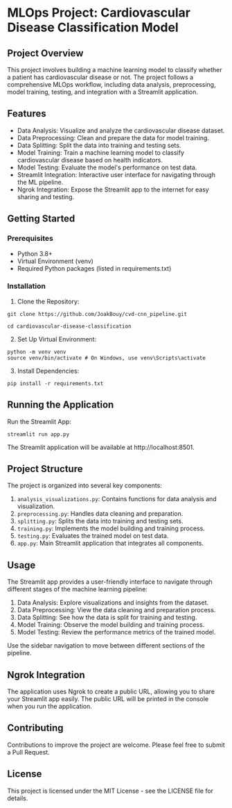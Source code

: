 # MLOps Project: Cardiovascular Disease Classification Model

## Project Overview
This project involves building a machine learning model to classify whether a patient has cardiovascular disease or not. The project follows a comprehensive MLOps workflow, including data analysis, preprocessing, model training, testing, and integration with a Streamlit application.

## Features
- Data Analysis: Visualize and analyze the cardiovascular disease dataset.
- Data Preprocessing: Clean and prepare the data for model training.
- Data Splitting: Split the data into training and testing sets.
- Model Training: Train a machine learning model to classify cardiovascular disease based on health indicators.
- Model Testing: Evaluate the model's performance on test data.
- Streamlit Integration: Interactive user interface for navigating through the ML pipeline.
- Ngrok Integration: Expose the Streamlit app to the internet for easy sharing and testing.

## Getting Started

### Prerequisites
- Python 3.8+
- Virtual Environment (venv)
- Required Python packages (listed in requirements.txt)

### Installation
1. Clone the Repository:

```
git clone https://github.com/JoakBouy/cvd-cnn_pipeline.git

cd cardiovascular-disease-classification
 ```
2. Set Up Virtual Environment:

```
python -m venv venv
source venv/bin/activate # On Windows, use venv\Scripts\activate
```
3. Install Dependencies:

```
pip install -r requirements.txt
```
## Running the Application

Run the Streamlit App:
```
streamlit run app.py
```
The Streamlit application will be available at http://localhost:8501.

## Project Structure

The project is organized into several key components:

1. `analysis_visualizations.py`: Contains functions for data analysis and visualization.
2. `preprocessing.py`: Handles data cleaning and preparation.
3. `splitting.py`: Splits the data into training and testing sets.
4. `training.py`: Implements the model building and training process.
5. `testing.py`: Evaluates the trained model on test data.
6. `app.py`: Main Streamlit application that integrates all components.

## Usage

The Streamlit app provides a user-friendly interface to navigate through different stages of the machine learning pipeline:

1. Data Analysis: Explore visualizations and insights from the dataset.
2. Data Preprocessing: View the data cleaning and preparation process.
3. Data Splitting: See how the data is split for training and testing.
4. Model Training: Observe the model building and training process.
5. Model Testing: Review the performance metrics of the trained model.

Use the sidebar navigation to move between different sections of the pipeline.

## Ngrok Integration

The application uses Ngrok to create a public URL, allowing you to share your Streamlit app easily. The public URL will be printed in the console when you run the application.

## Contributing

Contributions to improve the project are welcome. Please feel free to submit a Pull Request.

## License

This project is licensed under the MIT License - see the LICENSE file for details.
